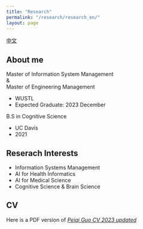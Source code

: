 ```yaml
---
title: "Research"
permalink: "/research/research_en/"
layout: page
---
```


[中文](/_research/research_cn.md)

## About me

Master of Information System Management  
&  
Master of Engineering Management
- WUSTL
- Expected Graduate: 2023 December

B.S in Cognitive Science
- UC Davis
- 2021

## Reserach Interests

- Information Systems Management
- AI for Health Informatics
- AI for Medical Science
- Cognitive Science & Brain Science

## CV

Here is a PDF version of [*Peiqi Guo CV 2023 updated*](/Peiqi%20Guo%20CV%202023upate.pdf)